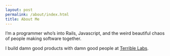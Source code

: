 ```yaml
---
layout: post
permalink: /about/index.html
title: About Me
---
```


I’m a programmer who’s into Rails, Javascript, and the weird beautiful chaos of people making software together.

I build damn good products with damn good people at [Terrible Labs](http://terriblelabs.com).
